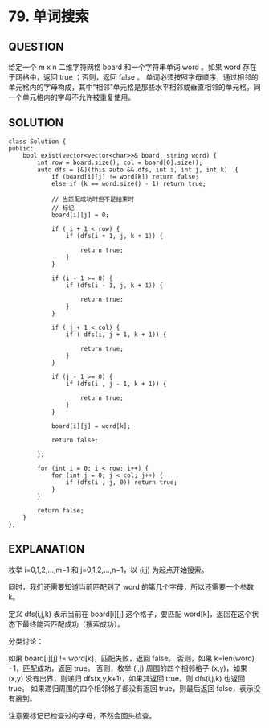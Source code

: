 # 79. 单词搜索
## QUESTION
给定一个 m x n 二维字符网格 board 和一个字符串单词 word 。如果 word 存在于网格中，返回 true ；否则，返回 false 。
单词必须按照字母顺序，通过相邻的单元格内的字母构成，其中“相邻”单元格是那些水平相邻或垂直相邻的单元格。同一个单元格内的字母不允许被重复使用。
## SOLUTION
~~~
class Solution {
public:
    bool exist(vector<vector<char>>& board, string word) {
        int row = board.size(), col = board[0].size();
        auto dfs = [&](this auto && dfs, int i, int j, int k)  {
            if (board[i][j] != word[k]) return false;
            else if (k == word.size() - 1) return true;

            // 当匹配成功时但不是结束时
            // 标记
            board[i][j] = 0;
            
            if ( i + 1 < row) {
                if (dfs(i + 1, j, k + 1)) {
     
                    return true;
                }
            }

            if (i - 1 >= 0) {
                if (dfs(i - 1, j, k + 1)) {

                    return true;
                }
            }

            if ( j + 1 < col) {
                if ( dfs(i, j + 1, k + 1)) {
  
                    return true;
                }
            }

            if (j - 1 >= 0) {
                if (dfs(i , j - 1, k + 1)) {
   
                    return true;
                }
            }

            board[i][j] = word[k];
            
            return false;
            
        };
        
        for (int i = 0; i < row; i++) {
            for (int j = 0; j < col; j++) {
                if (dfs(i , j, 0)) return true;
            }
        }

        return false;
    }
};
~~~
## EXPLANATION
枚举 i=0,1,2,…,m−1 和 j=0,1,2,…,n−1，以 (i,j) 为起点开始搜索。

同时，我们还需要知道当前匹配到了 word 的第几个字母，所以还需要一个参数 k。

定义 dfs(i,j,k) 表示当前在 board[i][j] 这个格子，要匹配 word[k]，返回在这个状态下最终能否匹配成功（搜索成功）。

分类讨论：

如果 board[i][j] != word[k]，匹配失败，返回 false。
否则，如果 k=len(word)−1，匹配成功，返回 true。
否则，枚举 (i,j) 周围的四个相邻格子 (x,y)，如果 (x,y) 没有出界，则递归 dfs(x,y,k+1)，如果其返回 true，则 dfs(i,j,k) 也返回 true。
如果递归周围的四个相邻格子都没有返回 true，则最后返回 false，表示没有搜到。

注意要标记已检查过的字母，不然会回头检查。
